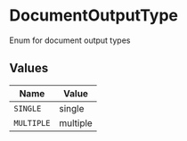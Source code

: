 # DocumentOutputType

Enum for document output types


## Values

| Name       | Value      |
| ---------- | ---------- |
| `SINGLE`   | single     |
| `MULTIPLE` | multiple   |